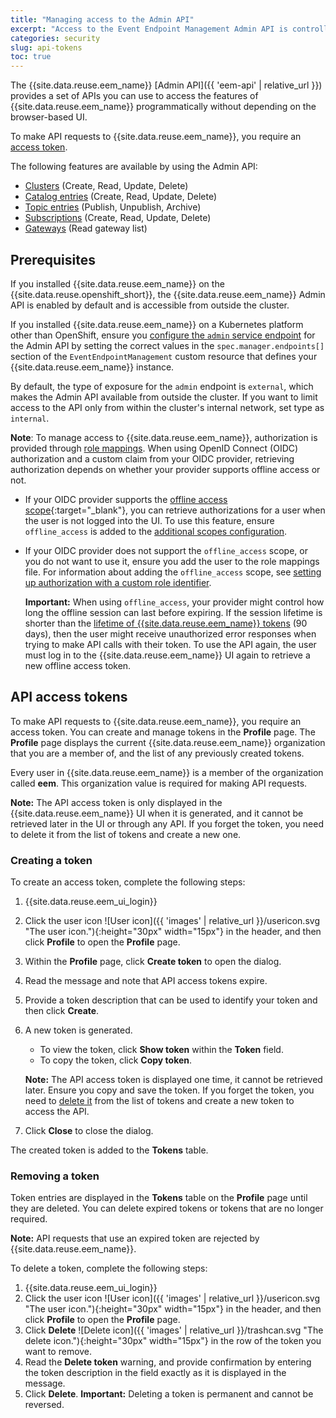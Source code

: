 ```yaml
---
title: "Managing access to the Admin API"
excerpt: "Access to the Event Endpoint Management Admin API is controlled by access tokens. Find out how to create and manage tokens that provide access to your Event Endpoint Management deployment and features from other systems."
categories: security
slug: api-tokens
toc: true
---
```


The {{site.data.reuse.eem_name}} [Admin API]({{ 'eem-api' | relative_url }}) provides a set of APIs you can use to access the features of {{site.data.reuse.eem_name}} programmatically without depending on the browser-based UI.

To make API requests to {{site.data.reuse.eem_name}}, you require an [access token](#api-access-tokens).

The following features are available by using the Admin API:

- [Clusters](../../describe/managing-clusters) (Create, Read, Update, Delete)
- [Catalog entries](../../consume-subscribe/discovering-topics/#the-catalog) (Create, Read, Update, Delete)
- [Topic entries](../../describe/managing-topics/) (Publish, Unpublish, Archive)
- [Subscriptions](../../consume-subscribe/managing-subscriptions/) (Create, Read, Update, Delete)
- [Gateways](../../describe/managing-gateways) (Read gateway list)

## Prerequisites

If you installed {{site.data.reuse.eem_name}} on the {{site.data.reuse.openshift_short}}, the {{site.data.reuse.eem_name}} Admin API is enabled by default and is accessible from outside the cluster.

If you installed {{site.data.reuse.eem_name}} on a Kubernetes platform other than OpenShift, ensure you [configure the `admin` service endpoint](../../installing/configuring/#configuring-ingress) for the Admin API by setting the correct values in the `spec.manager.endpoints[]` section of the `EventEndpointManagement` custom resource that defines your {{site.data.reuse.eem_name}} instance.

By default, the type of exposure for the `admin` endpoint  is `external`, which makes the Admin API available from outside the cluster. If you want to limit access to the API only from within the cluster's internal network, set type as `internal`.

**Note**: To manage access to {{site.data.reuse.eem_name}}, authorization is provided through [role mappings](../user-roles/). When using OpenID Connect (OIDC) authorization and a custom claim from your OIDC provider, retrieving authorization depends on whether your provider supports offline access or not.
- If your OIDC provider supports the [offline access scope](https://openid.net/specs/openid-connect-core-1_0.html#OfflineAccess){:target="_blank"}, you can retrieve authorizations for a user when the user is not logged into the UI. To use this feature, ensure `offline_access` is added to the  [additional scopes configuration](../../reference/api-reference/#resource-oidcconfig).
- If your OIDC provider does not support the `offline_access` scope, or you do not want to use it, ensure you add the user to the role mappings file. For information about adding the `offline_access` scope, see [setting up authorization with a custom role identifier](../managing-access/#setting-up-oidc-based-authorization-with-a-custom-role-identifier).

  **Important:** When using `offline_access`, your provider might control how long the offline session can last before expiring. If the session lifetime is shorter than the [lifetime of {{site.data.reuse.eem_name}} tokens](#creating-a-token) (90 days), then the user might receive unauthorized error responses when trying to make API calls with their token. To use the API again, the user must log in to the {{site.data.reuse.eem_name}} UI again to retrieve a new offline access token.

## API access tokens

To make API requests to {{site.data.reuse.eem_name}}, you require an access token. You can create and manage tokens in the **Profile** page. The **Profile** page displays the current {{site.data.reuse.eem_name}} organization that you are a member of, and the list of any previously created tokens.

Every user in {{site.data.reuse.eem_name}} is a member of the organization called **eem**. This organization value is required for making API requests.

**Note:** The API access token is only displayed in the {{site.data.reuse.eem_name}} UI when it is generated, and it cannot be retrieved later in the UI or through any API. If you forget the token, you need to delete it from the list of tokens and create a new one.

### Creating a token

To create an access token, complete the following steps:

1. {{site.data.reuse.eem_ui_login}}
2. Click the user icon ![User icon]({{ 'images' | relative_url }}/usericon.svg "The user icon."){:height="30px" width="15px"} in the header, and then click **Profile** to open the **Profile** page.
3. Within the **Profile** page, click **Create token** to open the dialog.
4. Read the message and note that API access tokens expire.
5. Provide a token description that can be used to identify your token and then click **Create**.
6. A new token is generated.

   - To view the token, click **Show token** within the **Token** field.
   - To copy the token, click **Copy token**.

   **Note:** The API access token is displayed one time, it cannot be retrieved later. Ensure you copy and save the token. If you forget the token, you need to [delete it](#removing-an-api-token) from the list of tokens and create a new token to access the API.

7. Click **Close** to close the dialog.

The created token is added to the **Tokens** table.

### Removing a token

Token entries are displayed in the **Tokens** table on the **Profile** page until they are deleted. You can delete expired tokens or tokens that are no longer required. 

**Note:** API requests that use an expired token are rejected by {{site.data.reuse.eem_name}}.

To delete a token, complete the following steps:

1. {{site.data.reuse.eem_ui_login}}
2. Click the user icon ![User icon]({{ 'images' | relative_url }}/usericon.svg "The user icon."){:height="30px" width="15px"} in the header, and then click **Profile** to open the **Profile** page.
3. Click **Delete** ![Delete icon]({{ 'images' | relative_url }}/trashcan.svg "The delete icon."){:height="30px" width="15px"} in the row of the token you want to remove.
4. Read the **Delete token** warning, and provide confirmation by entering the token description in the field exactly as it is displayed in the message.
5. Click **Delete**.
   **Important:** Deleting a token is permanent and cannot be reversed.

